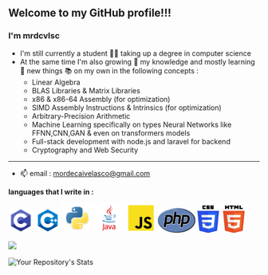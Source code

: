 ## Welcome to my GitHub profile!!!

### I'm mrdcvlsc

- I'm still currently a student :student: taking up a degree in computer science
- At the same time I'm also growing 🌱 my knowledge and mostly learning :brain: new things :books: on my own in the following concepts :
  - Linear Algebra
  - BLAS Libraries & Matrix Libraries
  - x86 & x86-64 Assembly (for optimization)
  - SIMD Assembly Instructions & Intrinsics (for optimization)
  - Arbitrary-Precision Arithmetic
  - Machine Learning specifically on types Neural Networks like FFNN,CNN,GAN & even on transformers models
  - Full-stack development with node.js and laravel for backend
  - Cryptography and Web Security

--------------

- 📫 email : mordecaivelasco@gmail.com  

**languages that I write in :**
<p float="left">
  <img src="lang/C.png" width="50px" height="50px">
  <img src="lang/C++.png" width="50px" height="50px">
  <img src="lang/py.png" width="60px" height="60px">
  <img src="lang/java.png" width="60px" height="60px">
  <img src="lang/JS.png" width="60px" height="60px">
  <img src="lang/php.png" width="75px" height="50px">
  <img src="lang/css.png" width="95px" height="55px">
</p>

<img src="https://komarev.com/ghpvc/?username=mrdvlsc"/>

![Your Repository's Stats](https://github-readme-stats.vercel.app/api?username=mrdcvlsc&show_icons=true)
